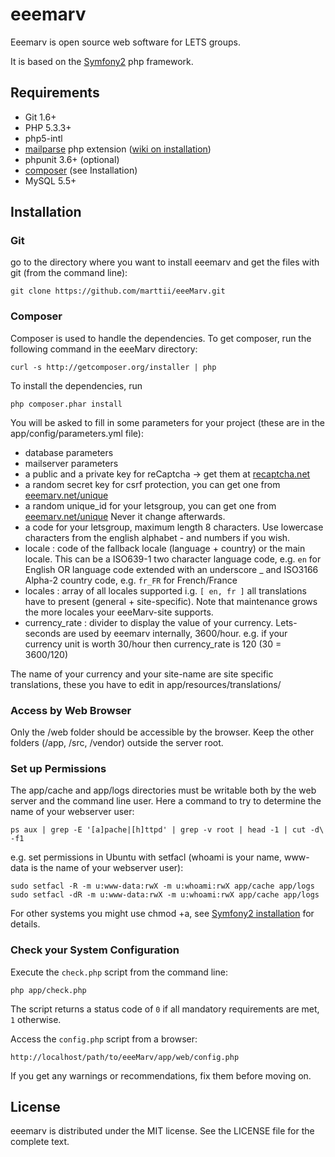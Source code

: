 eeemarv
======

Eeemarv is open source web software for LETS groups. 

It is based on the [Symfony2](http://symfony.com/) php framework. 



Requirements
-------------

  * Git 1.6+
  * PHP 5.3.3+
  * php5-intl
  * [mailparse](http://pecl.php.net/package/mailparse) php extension ([wiki on installation](http://wiki.cerbweb.com/Installing_PHP_Mailparse))
  * phpunit 3.6+ (optional)
  * [composer](http://getcomposer.org/) (see Installation)
  * MySQL 5.5+


Installation
--------------

### Git  

go to the directory where you want to install eeemarv and get the files with git (from the command line):

    git clone https://github.com/marttii/eeeMarv.git

### Composer 

Composer is used to handle the dependencies. 
To get composer, run the following command in the eeeMarv directory:

    curl -s http://getcomposer.org/installer | php

To install the dependencies, run

    php composer.phar install
    
You will be asked to fill in some parameters for your project (these are in the app/config/parameters.yml file):

  * database parameters
  * mailserver parameters
  * a public and a private key for reCaptcha -> get them at [recaptcha.net](http://recaptcha.net)
  * a random secret key for csrf protection, you can get one from [eeemarv.net/unique](http://eeemarv.net/unique) 
  * a random unique_id for your letsgroup, you can get one from [eeemarv.net/unique](http://eeemarv.net/unique) Never it change afterwards.
  * a code for your letsgroup, maximum length 8 characters. Use lowercase characters from the english alphabet - and numbers if you wish.
  * locale : code of the fallback locale (language + country) or the main locale. This can be a ISO639-1 two character language code, e.g. `en` for English OR language code extended with an underscore _ and ISO3166 Alpha-2 country code, e.g. `fr_FR` for French/France
  * locales : array of all locales supported i.g. `[ en, fr ]` all translations have to present (general + site-specific). Note that maintenance grows the more locales your eeeMarv-site supports. 
  * currency_rate : divider to display the value of your currency. Lets-seconds are used by eeemarv internally, 3600/hour. e.g. if your currency unit is worth 30/hour then currency_rate is 120 (30 = 3600/120)    
	
The name of your currency and your site-name are site specific translations, these you have to edit in app/resources/translations/

### Access by Web Browser

Only the /web folder should be accessible by the browser.
Keep the other folders (/app, /src, /vendor) outside the server root.

### Set up Permissions

The app/cache and app/logs directories must be writable both by the web server and the command line user. 
Here a command to try to determine the name of your webserver user:

    ps aux | grep -E '[a]pache|[h]ttpd' | grep -v root | head -1 | cut -d\  -f1

e.g. set permissions in Ubuntu with setfacl (whoami is your name, www-data is the name of your webserver user):

    sudo setfacl -R -m u:www-data:rwX -m u:whoami:rwX app/cache app/logs
    sudo setfacl -dR -m u:www-data:rwX -m u:whoami:rwX app/cache app/logs

For other systems you might use chmod +a, see [Symfony2 installation](http://symfony.com/doc/2.3/book/installation.html) for details.


### Check your System Configuration

Execute the `check.php` script from the command line:

    php app/check.php

The script returns a status code of `0` if all mandatory requirements are met,
`1` otherwise.

Access the `config.php` script from a browser:

    http://localhost/path/to/eeeMarv/app/web/config.php

If you get any warnings or recommendations, fix them before moving on.


License
---------------
eeemarv is distributed under the MIT license. See the LICENSE file for the complete text.
